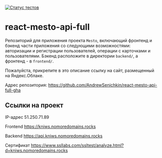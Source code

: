 [![Статус тестов](../../actions/workflows/tests.yml/badge.svg)](../../actions/workflows/tests.yml)

# react-mesto-api-full
Репозиторий для приложения проекта `Mesto`, включающий фронтенд и бэкенд части приложения со следующими возможностями: авторизации и регистрации пользователей, операции с карточками и пользователями. Бэкенд расположите в директории `backend/`, а фронтенд - в `frontend/`. 
  
Пожалуйста, прикрепите в это описание ссылку на сайт, размещенный на Яндекс.Облаке.

Адрес репозитория: https://github.com/AndrewSenichkin/react-mesto-api-full-gha

## Ссылки на проект

IP-адрес 51.250.71.89

Frontend https://kniws.nomoredomains.rocks

Backend https://api.kniws.nomoredomains.rocks

Сертификат https://www.ssllabs.com/ssltest/analyze.html?d=kniws.nomoredomains.rocks